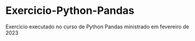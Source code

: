 # Exercicio-Python-Pandas
Exercicio executado no curso de Python Pandas ministrado em fevereiro de 2023
